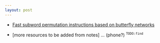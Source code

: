 ```yaml
---
layout: post
---
```

- [Fast subword permutation instructions based on butterfly networks](http://www.princeton.edu/~rblee/PUpapers/xiao_spie00.pdf?q=tilde/rblee/PUpapers/xiao_spie00.pdf)

- [more resources to be added from notes] ... (phone?) <sup>`TODO:find`</sup>
